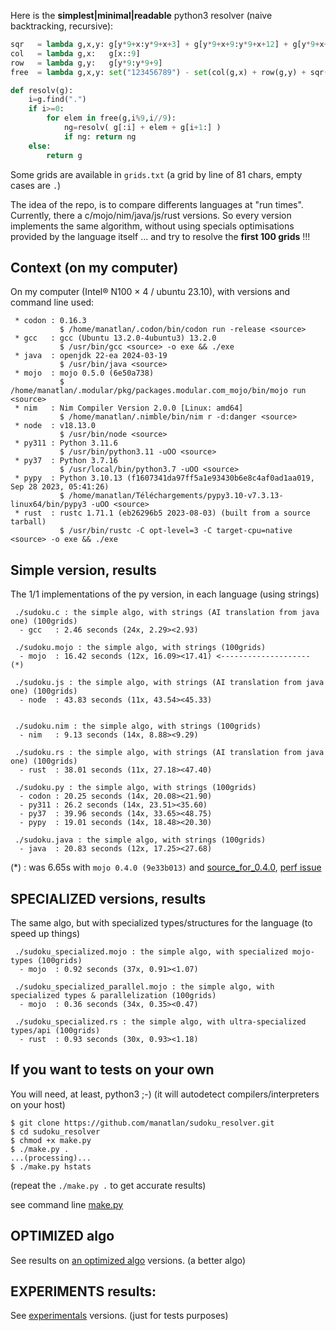 Here is the **simplest|minimal|readable** python3 resolver (naive backtracking, recursive):

```python
sqr   = lambda g,x,y: g[y*9+x:y*9+x+3] + g[y*9+x+9:y*9+x+12] + g[y*9+x+18:y*9+x+21]
col   = lambda g,x:   g[x::9]
row   = lambda g,y:   g[y*9:y*9+9]
free  = lambda g,x,y: set("123456789") - set(col(g,x) + row(g,y) + sqr(g,(x//3)*3,(y//3)*3))

def resolv(g):
    i=g.find(".")
    if i>=0:
        for elem in free(g,i%9,i//9):
            ng=resolv( g[:i] + elem + g[i+1:] )
            if ng: return ng
    else:
        return g
```


Some grids are available in `grids.txt` (a grid by line of 81 chars, empty cases are `.`)

The idea of the repo, is to compare differents languages at "run times". Currently, there a c/mojo/nim/java/js/rust versions. So every version implements the same algorithm, without using specials optimisations provided by the language itself ... and try to resolve the **first 100 grids** !!!

## Context (on my computer)

On my computer (Intel® N100 × 4 / ubuntu 23.10), with versions and command line used:
```
 * codon : 0.16.3
           $ /home/manatlan/.codon/bin/codon run -release <source>
 * gcc   : gcc (Ubuntu 13.2.0-4ubuntu3) 13.2.0
           $ /usr/bin/gcc <source> -o exe && ./exe
 * java  : openjdk 22-ea 2024-03-19
           $ /usr/bin/java <source>
 * mojo  : mojo 0.5.0 (6e50a738)
           $ /home/manatlan/.modular/pkg/packages.modular.com_mojo/bin/mojo run <source>
 * nim   : Nim Compiler Version 2.0.0 [Linux: amd64]
           $ /home/manatlan/.nimble/bin/nim r -d:danger <source>
 * node  : v18.13.0
           $ /usr/bin/node <source>
 * py311 : Python 3.11.6
           $ /usr/bin/python3.11 -uOO <source>
 * py37  : Python 3.7.16
           $ /usr/local/bin/python3.7 -uOO <source>
 * pypy  : Python 3.10.13 (f1607341da97ff5a1e93430b6e8c4af0ad1aa019, Sep 28 2023, 05:41:26)
           $ /home/manatlan/Téléchargements/pypy3.10-v7.3.13-linux64/bin/pypy3 -uOO <source>
 * rust  : rustc 1.71.1 (eb26296b5 2023-08-03) (built from a source tarball)
           $ /usr/bin/rustc -C opt-level=3 -C target-cpu=native <source> -o exe && ./exe
```


## Simple version, results

The 1/1 implementations of the py version, in each language (using strings)

``` 
 ./sudoku.c : the simple algo, with strings (AI translation from java one) (100grids)
  - gcc   : 2.46 seconds (24x, 2.29><2.93)

 ./sudoku.mojo : the simple algo, with strings (100grids)
  - mojo  : 16.42 seconds (12x, 16.09><17.41) <-------------------- (*)

 ./sudoku.js : the simple algo, with strings (AI translation from java one) (100grids)
  - node  : 43.83 seconds (11x, 43.54><45.33)


 ./sudoku.nim : the simple algo, with strings (100grids)
  - nim   : 9.13 seconds (14x, 8.88><9.29)

 ./sudoku.rs : the simple algo, with strings (AI translation from java one) (100grids)
  - rust  : 38.01 seconds (11x, 27.18><47.40)

 ./sudoku.py : the simple algo, with strings (100grids)
  - codon : 20.25 seconds (14x, 20.08><21.90)
  - py311 : 26.2 seconds (14x, 23.51><35.60)
  - py37  : 39.96 seconds (14x, 33.65><48.75)
  - pypy  : 19.01 seconds (14x, 18.48><20.30)

 ./sudoku.java : the simple algo, with strings (100grids)
  - java  : 20.83 seconds (12x, 17.25><27.68)

```

(*) : was 6.65s with `mojo 0.4.0 (9e33b013)` and [source_for_0.4.0](https://github.com/manatlan/sudoku_resolver/blob/mojo_0.4.0/sudoku.mojo), [perf issue](https://github.com/modularml/mojo/issues/1216)

## SPECIALIZED versions, results

The same algo, but with specialized types/structures for the language (to speed up things)

```
 ./sudoku_specialized.mojo : the simple algo, with specialized mojo-types (100grids)
  - mojo  : 0.92 seconds (37x, 0.91><1.07)

 ./sudoku_specialized_parallel.mojo : the simple algo, with specialized types & parallelization (100grids)
  - mojo  : 0.36 seconds (34x, 0.35><0.47)

 ./sudoku_specialized.rs : the simple algo, with ultra-specialized types/api (100grids)
  - rust  : 0.93 seconds (30x, 0.93><1.18)

```

## If you want to tests on your own

You will need, at least, python3 ;-) (it will autodetect compilers/interpreters on your host)
```
$ git clone https://github.com/manatlan/sudoku_resolver.git
$ cd sudoku_resolver
$ chmod +x make.py
$ ./make.py .
...(processing)...
$ ./make.py hstats
```
(repeat the `./make.py .` to get accurate results)

see command line [make.py](make.md)

## OPTIMIZED algo

See results on [an optimized algo](optimized) versions. (a better algo)

## EXPERIMENTS results:

See [experimentals](experiments) versions. (just for tests purposes)

